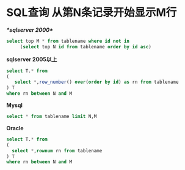 # SQL查询 从第N条记录开始显示M行



***\*sqlserver 2000\**** 

```sql
select top M * from tablename where id not in 
     (select top N id from tablename order by id asc)  
```



**sqlserver 2005以上**

```sql
select T.* from 
(
   select *,row_number() over(order by id) as rn from tablename
) T
where rn between N and M
```



**Mysql**

```sql
select * from tablename limit N,M
```



**Oracle**

```sql
select T.* from
(
  select *,rownum rn from tablename 
) T
where rn between N and M
```